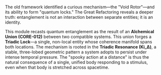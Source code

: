 The old framework identified a curious mechanism—the "Void Rotor"—and its ability to form "quantum locks." The Great Refactoring reveals a deeper truth: entanglement is not an interaction between separate entities; it is an identity.

This module recasts quantum entanglement as the result of an **Alchemical Union (CORE-012)** between two compatible systems. This union forges a **Triadic Lock**—a single, non-local entity whose coherence manifold spans both locations. The mechanism is rooted in the **Triadic Resonance (Ki_Δ)**, a stable, three-lobed geometric pattern a system adopts to persist under intense temporal pressure. The "spooky action at a distance" is thus the natural consequence of a single, unified body responding to a stimulus, even when that body is stretched across spacetime.